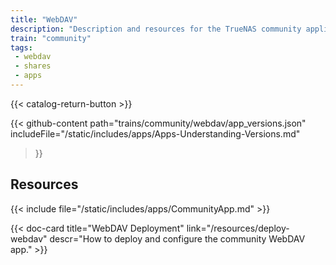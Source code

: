 ```yaml
---
title: "WebDAV"
description: "Description and resources for the TrueNAS community application called WebDAV."
train: "community"
tags:
 - webdav
 - shares
 - apps
---
```


{{< catalog-return-button >}}

{{< github-content 
    path="trains/community/webdav/app_versions.json"
	includeFile="/static/includes/apps/Apps-Understanding-Versions.md"
>}}

## Resources

{{< include file="/static/includes/apps/CommunityApp.md" >}}

<div class="docs-sections">

{{< doc-card title="WebDAV Deployment" link="/resources/deploy-webdav"
descr="How to deploy and configure the community WebDAV app." >}}

</div>
